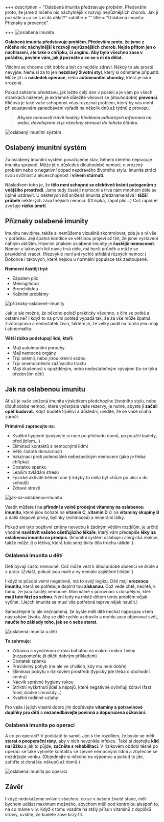 +++
description = "Oslabená imunita představuje problém. Především proto, že jsme z ničeho nic náchylnější k rozvoji nejrůznějších chorob. Jak ji poznáte a co se s ní dá dělat?"
subtitle = ""
title = "Oslabená imunita: Příznaky a prevence"

+++
![oslabená imunita](/images/oslabena-imunita.jpg)

**Oslabená imunita představuje problém. Především proto, že jsme z ničeho nic náchylnější k rozvoji nejrůznějších chorob. Nejde přitom jen o nachlazení, ale také o chřipku, či angínu. Aby bylo všechno zase v pořádku, povíme vám, jak ji poznáte a co se s ní dá dělat.**

Všichni se chceme cítit dobře a být co nejdéle zdraví. Někdy to ale prostě nevyjde. Nemusí za to jen **nezdravý životní styl**, který si odmítáme připustit. Může jít i o **následek operace**, nebo **autoimunitní choroby**, která je nám vrozená.

Pokud zaháníte představu, jak ležíte celý den v posteli a je vám po všech stránkách mizerně, je extrémně důležité věnovat se (dlouhodobé) **prevenci**. Klíčová je také vaše schopnost včas rozeznat problém, který by vás mohl při soustavném zanedbávání vyřadit na několik dnů až týdnů z provozu.

> **_Abyste nemuseli trávit hodiny hledáním odborných informací na webu, dovolujeme si je všechny shrnout do tohoto článku._**

![oslabený imunitní systém](/images/oslabeny-imunitni-system.jpg)

## Oslabený imunitní systém

Za oslabený imunitní systém považujeme stav, během kterého nepracuje imunita správně. Může jít o důsledek dlouhodobé nemoci, o vrozený problém nebo o negativní dopad nezdravého životního stylu. Imunita ztrácí svou svižnost a akceschopnost i **vlivem stárnutí**.

Následkem toho je, že **tělo není schopné se efektivně bránit patogenům z vnějšího prostředí**. Jsme tedy častěji nemocní a trvá nám mnohem déle se úplně uzdravit. U některých lidí snížená imunita předznamenává i **těžší průběh** některých závažnějších nemocí. (Chřipka, zápal plic…) Což rapidně zvyšuje **riziko úmrtí**.

## Příznaky oslabené imunity

Imunitu nevidíme, takže si nemůžeme vizuálně zkontrolovat, zda je s ní vše v pořádku. Její špatná kondice se většinou projeví až tím, že jsme vystaveni náhlým obtížím. Hlavním znakem oslabené imunity je **častější nemocnost**. Nemoc u takových lidí navíc trvá déle, má horší průběh a může se pravidelně vracet. (Nezvyklé není ani rychlé střídání různých nemocí.) Dokonce i takových, které nejsou u normální populace tak zastoupené.

**Nemocní častěji trpí:**

* Zápalem plic
* Meningitidou
* Bronchitidou
* Kožními problémy

![příznaky-oslabené-imunity](/images/priznaky-oslabene-imunity.jpg)

Jak je ale možné, že někoho položí prakticky všechno, s čím se potká a ostatní ne? I když to na první pohled vypadá tak, že za vše může špatná životospráva a nedostatek živin, faktem je, že velký podíl na tomto jevu mají i abnormality.

**Větší riziko podstupují lidé, kteří:**

* Mají autoimunitní poruchy
* Mají nemocné orgány
* Trpí anémií, nebo jinou krevní vadou
* Trpí onemocněním zažívacího traktu
* Mají zkušenost s opožděným, nebo nedostatečným vývojem (to se týká především dětí)

## Jak na oslabenou imunitu

Ať už je vaše snížená imunita výsledkem předchozího životního stylu, nebo dlouhodobé nemoci, která vyčerpala vaše rezervy, je nutné, abyste ji **začali opět budovat.** Když budete trpěliví a důslední, uvidíte, že se vaše snaha zúročí.

**Primárně zapracujte na:**

* Kvalitní hygieně (umývejte si ruce po příchodu domů, po použití toalety, před jídlem…)
* Eliminaci kontaktů s nemocnými lidmi
* Větší čistotě domácnosti
* Vakcinaci proti potenciálně nebezpečným nemocem (jako je třeba chřipka)
* Dostatku spánku
* Lepším zvládání stresu
* Fyzické aktivitě během dne (i kdyby to měla být chůze po ulici a do schodů)
* Zdravé stravě

![jak-na-oslabenou-imunitu](/images/jak-na-oslabenou-imunitu.jpg)

Vsadit můžete i na **přírodní a volně prodejné vitamíny na oslabenou imunitu**, které jsou bohaté na **vitamín C**, **vitamín D** či na **vitamíny skupiny B** a další stopové prvky, bylinky (echinacea) a minerální látky.

Pokud ani tyto pozitivní změny nevedou k žádným větším rozdílům, je určitě vhodné **navštívit vašeho ošetřujícího lékaře**, který vám předepíše **léky na oslabenou imunitu na předpis**. (Imunitní systém oslabuje i alergická reakce, takže může jít o léčiva, která tuto senzitivitu těla trochu uklidní.)

### Oslabená imunita u dětí

Děti bývají často nemocné. Což může vést k dlouhodobé absenci ve škole a v práci. (Zvlášť, pokud jsou malé a vy nemáte zajištěné hlídání.)

I když to působí velmi negativně, má to svoji logiku. Děti mají **vrozenou imunitu**, která se potřebuje doplnit tou **získanou**. Což vede chtě, nechtě, k tomu, že jsou častěji nemocné. Minimálně v porovnání s dospělými, kteří **mají tuto fázi za sebou**. Není tedy na místě dětem tento problém nějak vyčítat. (Jejich imunita se musí vše potřebné teprve nějak naučit.)

Samozřejmě to ale neznamená, že byste měli dítě nechat napospas všem nástrahám života. Aby se dítě rychle uzdravilo a mohlo zase objevovat svět, **naučte ho základy toho, jak se o sebe starat**.

![oslabená imunita u dětí](/images/oslabena-imunita-u-deti.jpg)

**To zahrnuje:**

* Zdravou a vyváženou stravu bohatou na makro i mikro živiny (nezapomeňte jít dítěti dobrým příkladem)
* Dostatek spánku
* Pravidelný pohyb (ne ale ve chvílích, kdy mu není dobře)
* Eliminaci pobytu v rizikovém prostředí (typicky jde třeba o obchodní centra)
* Nácvik správné hygieny rukou
* Striktní vyškrtnutí jídel a nápojů, které negativně ovlivňují zdraví (fast food, sladké limonády…)
* Kvalitní rodinné vztahy

Pro vaše i jejich vlastní dobro jim dopřávejte **vitamíny a potravinové doplňky pro děti** a **nezanedbávejte povinná a doporučená očkování**.

### Oslabená imunita po operaci

A co po operaci? V podstatě to samé. Jen s tím rozdílem, že byste se měli **starat o pooperační rány**, aby v nich nevznikla infekce. Také si dopřejte **klid na lůžku** a jak to půjde, **začněte s rehabilitací**. V rizikovém období těsně po operaci se také vyhněte kontaktu se zjevně nemocnými lidmi a zbytečně se nezdržujte venku. (Objednejte si někoho na výpomoc a pokud to jde, zařiďte si donášku nákupů až domů.)

![oslabená imunita po operaci](/images/oslabena-imunita-po-operaci.jpg)

## Závěr

I když nedokážeme ovlivnit všechno, co se v našem životě stane, měli bychom udělat maximum možného, abychom měli pod kontrolou alespoň to, na co máme vliv. Když k tomu vsadíte na stálý přísun vitamínů z doplňků stravy, uvidíte, že budete zase brzy fit.